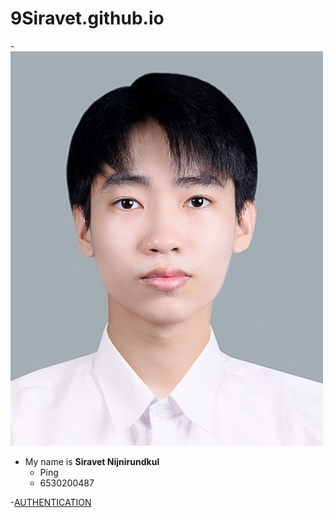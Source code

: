 # 9Siravet.github.io

-![siravet](siravet.jpg)
- My name is **Siravet Nijnirundkul**  
  - Ping  
  - 6530200487  
 


-[AUTHENTICATION](authentication)
